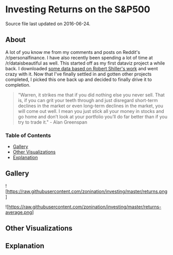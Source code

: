 # Investing Returns on the S&P500

Source file last updated on 2016-06-24.

## About

A lot of you know me from my comments and posts on Reddit's /r/personalfinance. I have also recently been spending a lot of time at /r/dataisbeautiful as well. This started off as my first dataviz project a while back. I downloaded [some data based on Robert Shiller's work](https://github.com/datasets/s-and-p-500/tree/master/data) and went crazy with it. Now that I've finally settled in and gotten other projects completed, I picked this one back up and decided to finally drive it to completion.

> "Warren, it strikes me that if you did nothing else you never sell. That is, if you can grit your teeth through and just disregard short-term declines in the market or even long-term declines in the market, you will come out well. I mean you just stick all your money in stocks and go home and don’t look at your portfolio you’ll do far better than if you try to trade it." - Alan Greenspan

### Table of Contents

* [Gallery]()
* [Other Visualizations]()
* [Explanation]()

## Gallery

![https://raw.githubusercontent.com/zonination/investing/master/returns.png]

![https://raw.githubusercontent.com/zonination/investing/master/returns-average.png]

## Other Visualizations

## Explanation
